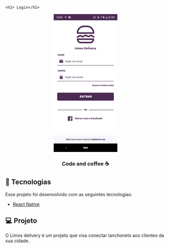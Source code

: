 
                                                                                                                               <h2> Login</h2>
<p align="center">
  <img src="https://github.com/Heltonphg/Limos-Delivery/blob/master/.github/Screenshot_20200508-135422.png" width="200px">
</p>


<h3 align="center">
   Code and coffee ☕
</h3>

## :rocket: Tecnologias

Esse projeto foi desenvolvido com as seguintes tecnologias:

- [React Native](https://facebook.github.io/react-native/)

## 💻 Projeto

O Limos delivery é um projeto que visa conectar lanchonets aos clientes da sua cidade.


